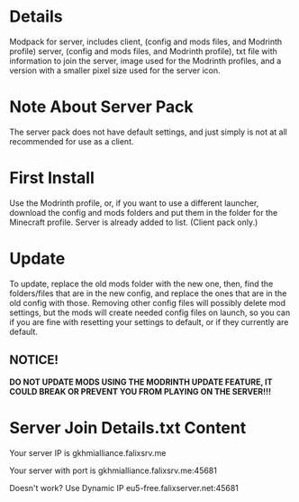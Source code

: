 # Details
Modpack for server, includes client, (config and mods files, and Modrinth profile) server, (config and mods files, and Modrinth profile), txt file with information to join the server, image used for the Modrinth profiles, and a version with a smaller pixel size used for the server icon.
# Note About Server Pack
The server pack does not have default settings, and just simply is not at all recommended for use as a client.
# First Install
Use the Modrinth profile, or, if you want to use a different launcher, download the config and mods folders and put them in the folder for the Minecraft profile. Server is already added to list. (Client pack only.)
# Update
To update, replace the old mods folder with the new one, then, find the folders/files that are in the new config, and replace the ones that are in the old config with those. Removing other config files will possibly delete mod settings, but the mods will create needed config files on launch, so you can if you are fine with resetting your settings to default, or if they currently are default.
## NOTICE!
**DO NOT UPDATE MODS USING THE MODRINTH UPDATE FEATURE, IT COULD BREAK OR PREVENT YOU FROM PLAYING ON THE SERVER!!!**
# Server Join Details.txt Content
Your server IP is
gkhmialliance.falixsrv.me

Your server with port is
gkhmialliance.falixsrv.me:45681

Doesn't work? Use Dynamic IP
eu5-free.falixserver.net:45681
